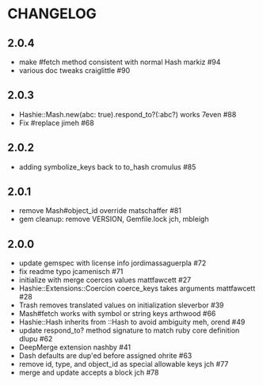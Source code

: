# CHANGELOG

## 2.0.4

* make #fetch method consistent with normal Hash markiz #94
* various doc tweaks craiglittle #90

## 2.0.3

* Hashie::Mash.new(abc: true).respond_to?(:abc?) works 7even #88
* Fix #replace jimeh #68

## 2.0.2

* adding symbolize_keys back to to_hash cromulus #85

## 2.0.1

* remove Mash#object_id override matschaffer #81
* gem cleanup: remove VERSION, Gemfile.lock jch, mbleigh

## 2.0.0

* update gemspec with license info jordimassaguerpla #72
* fix readme typo jcamenisch #71
* initialize with merge coerces values mattfawcett #27
* Hashie::Extensions::Coercion coerce_keys takes arguments mattfawcett #28
* Trash removes translated values on initialization sleverbor #39
* Mash#fetch works with symbol or string keys arthwood #66
* Hashie::Hash inherits from ::Hash to avoid ambiguity meh, orend #49
* update respond_to? method signature to match ruby core definition dlupu #62
* DeepMerge extension nashby #41
* Dash defaults are dup'ed before assigned ohrite #63
* remove id, type, and object_id as special allowable keys jch #77
* merge and update accepts a block jch #78
